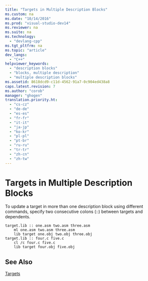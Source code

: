 ```yaml
---
title: "Targets in Multiple Description Blocks"
ms.custom: na
ms.date: "10/14/2016"
ms.prod: "visual-studio-dev14"
ms.reviewer: na
ms.suite: na
ms.technology: 
  - "devlang-cpp"
ms.tgt_pltfrm: na
ms.topic: "article"
dev_langs: 
  - "C++"
helpviewer_keywords: 
  - "description blocks"
  - "blocks, multiple description"
  - "multiple description blocks"
ms.assetid: 8618dcd9-c11d-4562-91a7-0c904ed438a8
caps.latest.revision: 7
ms.author: "corob"
manager: "ghogen"
translation.priority.ht: 
  - "cs-cz"
  - "de-de"
  - "es-es"
  - "fr-fr"
  - "it-it"
  - "ja-jp"
  - "ko-kr"
  - "pl-pl"
  - "pt-br"
  - "ru-ru"
  - "tr-tr"
  - "zh-cn"
  - "zh-tw"
---
```

# Targets in Multiple Description Blocks
To update a target in more than one description block using different commands, specify two consecutive colons (::) between targets and dependents.  
  
```  
target.lib :: one.asm two.asm three.asm  
    ml one.asm two.asm three.asm  
    lib target one.obj two.obj three.obj  
target.lib :: four.c five.c  
    cl /c four.c five.c  
    lib target four.obj five.obj  
```  
  
## See Also  
 [Targets](../build/targets.md)